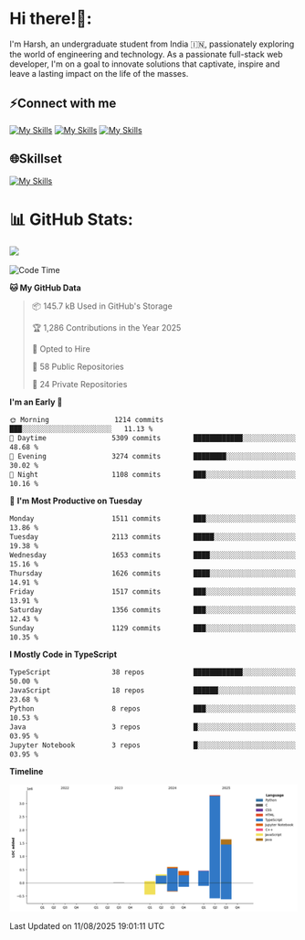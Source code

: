 
# Hi there!👋:
<p> I'm Harsh, an undergraduate student from India 🇮🇳, passionately exploring the world of engineering and technology. As a passionate full-stack web developer, I'm on a goal to innovate solutions that captivate, inspire and leave a lasting impact on the life of the masses. </p>

## ⚡Connect with me

[![My Skills](https://skillicons.dev/icons?i=gmail)](mailto:harshpandey.tech@gmail.com) [![My Skills](https://skillicons.dev/icons?i=linkedin)](https://linkedin.com/in/harsh3dev) [![My Skills](https://skillicons.dev/icons?i=twitter)](https://x.com/harshxai)

## 🌐Skillset
[![My Skills](https://skillicons.dev/icons?i=js,ts,react,nextjs,nodejs,tailwind,mongo,express,postgres,prisma,html,css,docker,aws,cpp,git,vscode,figma)](https://skillicons.dev)


# 📊 GitHub Stats:
![](https://komarev.com/ghpvc/?username=harsh3dev)

<!--START_SECTION:waka-->
![Code Time](http://img.shields.io/badge/Code%20Time-450%20hrs-blue)

**🐱 My GitHub Data** 

> 📦 145.7 kB Used in GitHub's Storage 
 > 
> 🏆 1,286 Contributions in the Year 2025
 > 
> 💼 Opted to Hire
 > 
> 📜 58 Public Repositories 
 > 
> 🔑 24 Private Repositories 
 > 
**I'm an Early 🐤** 

```text
🌞 Morning                1214 commits        ███░░░░░░░░░░░░░░░░░░░░░░   11.13 % 
🌆 Daytime                5309 commits        ████████████░░░░░░░░░░░░░   48.68 % 
🌃 Evening                3274 commits        ████████░░░░░░░░░░░░░░░░░   30.02 % 
🌙 Night                  1108 commits        ███░░░░░░░░░░░░░░░░░░░░░░   10.16 % 
```
📅 **I'm Most Productive on Tuesday** 

```text
Monday                   1511 commits        ███░░░░░░░░░░░░░░░░░░░░░░   13.86 % 
Tuesday                  2113 commits        █████░░░░░░░░░░░░░░░░░░░░   19.38 % 
Wednesday                1653 commits        ████░░░░░░░░░░░░░░░░░░░░░   15.16 % 
Thursday                 1626 commits        ████░░░░░░░░░░░░░░░░░░░░░   14.91 % 
Friday                   1517 commits        ███░░░░░░░░░░░░░░░░░░░░░░   13.91 % 
Saturday                 1356 commits        ███░░░░░░░░░░░░░░░░░░░░░░   12.43 % 
Sunday                   1129 commits        ███░░░░░░░░░░░░░░░░░░░░░░   10.35 % 
```


**I Mostly Code in TypeScript** 

```text
TypeScript               38 repos            ████████████░░░░░░░░░░░░░   50.00 % 
JavaScript               18 repos            ██████░░░░░░░░░░░░░░░░░░░   23.68 % 
Python                   8 repos             ███░░░░░░░░░░░░░░░░░░░░░░   10.53 % 
Java                     3 repos             █░░░░░░░░░░░░░░░░░░░░░░░░   03.95 % 
Jupyter Notebook         3 repos             █░░░░░░░░░░░░░░░░░░░░░░░░   03.95 % 
```



**Timeline**

![Lines of Code chart](https://raw.githubusercontent.com/harsh3dev/harsh3dev/main/assets/bar_graph.png)


 Last Updated on 11/08/2025 19:01:11 UTC
<!--END_SECTION:waka-->

